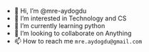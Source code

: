 - 👋 Hi, I’m @mre-aydogdu
- 👀 I’m interested in Technology and CS
- 🌱 I’m currently learning python
- 💞️ I’m looking to collaborate on Anything
- 📫 How to reach me `mre.aydogdu@gmail.com`

<!---
mre-aydogdu/mre-aydogdu is a ✨ special ✨ repository because its `README.md` (this file) appears on your GitHub profile.
You can click the Preview link to take a look at your changes.
--->
